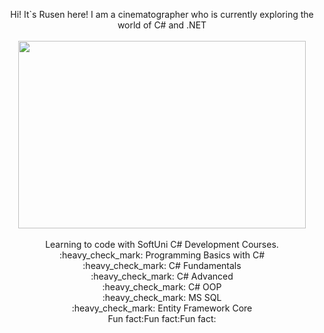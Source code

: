 <p align="center">
Hi! It`s Rusen here! I am a cinematographer who is currently exploring the world of C# and .NET  <br />
  <br />
  <img width="460" height="300" src="https://media.giphy.com/media/ZVik7pBtu9dNS/giphy.gif"><br />
  <br />
  Learning to code with SoftUni C# Development Courses.<br />
:heavy_check_mark:  Programming Basics with C#<br />
:heavy_check_mark:  C# Fundamentals<br />
:heavy_check_mark:  C# Advanced<br />
:heavy_check_mark:  C# OOP<br />
:heavy_check_mark:  MS SQL <br />
:heavy_check_mark:  Entity Framework Core <br />
  Fun fact:Fun fact:Fun fact:
</p>

<!--
**rusenminchev/rusenminchev** is a ✨ _special_ ✨ repository because its `README.md` (this file) appears on your GitHub profile.

Here are some ideas to get you started:

- 🔭 I’m currently working on ...
- 🌱 I’m currently learning ...
- 👯 I’m looking to collaborate on ...
- 🤔 I’m looking for help with ...
- 💬 Ask me about ...
- 📫 How to reach me: ...
- 😄 Pronouns: ...
- ⚡ Fun fact: ...
-->
